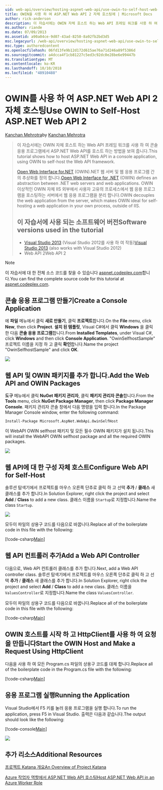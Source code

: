 ```yaml
---
uid: web-api/overview/hosting-aspnet-web-api/use-owin-to-self-host-web-api
title: OWIN을 사용 하 여 ASP.NET Web API 2 자체 호스팅에 | Microsoft Docs
author: rick-anderson
description: 이 자습서에는 OWIN 자체 호스트 하는 Web API 프레임 워크를 사용 하 여 콘솔 응용 프로그램에서 ASP.NET Web API를 호스트 하는 방법을 보여 줍니다. Open Web Interface for.NET (OWIN) d...
ms.author: riande
ms.date: 07/09/2013
ms.assetid: a90a04ce-9d07-43ad-8250-8a92fb2bd3d5
msc.legacyurl: /web-api/overview/hosting-aspnet-web-api/use-owin-to-self-host-web-api
msc.type: authoredcontent
ms.openlocfilehash: 06fd13fe9b12d172d615ae76a71d246a89f5386d
ms.sourcegitcommit: a4dcca4f1cb81227c5ed3c92dc0e28be6e99447b
ms.translationtype: MT
ms.contentlocale: ko-KR
ms.lasthandoff: 10/10/2018
ms.locfileid: "48910488"
---
```

<a name="use-owin-to-self-host-aspnet-web-api-2"></a><span data-ttu-id="5ef62-104">OWIN를 사용 하 여 ASP.NET Web API 2 자체 호스팅</span><span class="sxs-lookup"><span data-stu-id="5ef62-104">Use OWIN to Self-Host ASP.NET Web API 2</span></span>
====================
<span data-ttu-id="5ef62-105">[Kanchan Mehrotra](https://twitter.com/kanchanmeh)</span><span class="sxs-lookup"><span data-stu-id="5ef62-105">by [Kanchan Mehrotra](https://twitter.com/kanchanmeh)</span></span>

> <span data-ttu-id="5ef62-106">이 자습서에는 OWIN 자체 호스트 하는 Web API 프레임 워크를 사용 하 여 콘솔 응용 프로그램에서 ASP.NET Web API를 호스트 하는 방법을 보여 줍니다.</span><span class="sxs-lookup"><span data-stu-id="5ef62-106">This tutorial shows how to host ASP.NET Web API in a console application, using OWIN to self-host the Web API framework.</span></span>
>
> <span data-ttu-id="5ef62-107">[Open Web Interface for.NET](http://owin.org) (OWIN).NET 웹 서버 및 웹 응용 프로그램 간의 추상화를 정의 합니다.</span><span class="sxs-lookup"><span data-stu-id="5ef62-107">[Open Web Interface for .NET](http://owin.org) (OWIN) defines an abstraction between .NET web servers and web applications.</span></span> <span data-ttu-id="5ef62-108">OWIN 이상적인 OWIN 자체 IIS 외부에서 사용자 고유의 프로세스에서 웹 응용 프로그램을 호스팅하는 서버에서 웹 응용 프로그램을 분리 합니다.</span><span class="sxs-lookup"><span data-stu-id="5ef62-108">OWIN decouples the web application from the server, which makes OWIN ideal for self-hosting a web application in your own process, outside of IIS.</span></span>
>
> ## <a name="software-versions-used-in-the-tutorial"></a><span data-ttu-id="5ef62-109">이 자습서에 사용 되는 소프트웨어 버전</span><span class="sxs-lookup"><span data-stu-id="5ef62-109">Software versions used in the tutorial</span></span>
>
>
> - <span data-ttu-id="5ef62-110">[Visual Studio 2013](https://my.visualstudio.com/Downloads?q=visual%20studio%202013) (Visual Studio 2012를 사용 하 여 작동)</span><span class="sxs-lookup"><span data-stu-id="5ef62-110">[Visual Studio 2013](https://my.visualstudio.com/Downloads?q=visual%20studio%202013) (also works with Visual Studio 2012)</span></span>
> - <span data-ttu-id="5ef62-111">Web API 2</span><span class="sxs-lookup"><span data-stu-id="5ef62-111">Web API 2</span></span>


> [!NOTE]
> <span data-ttu-id="5ef62-112">이 자습서에 대 한 전체 소스 코드를 찾을 수 있습니다 [aspnet.codeplex.com](https://aspnet.codeplex.com/SourceControl/latest#Samples/WebApi/OwinSelfhostSample/ReadMe.txt)합니다.</span><span class="sxs-lookup"><span data-stu-id="5ef62-112">You can find the complete source code for this tutorial at [aspnet.codeplex.com](https://aspnet.codeplex.com/SourceControl/latest#Samples/WebApi/OwinSelfhostSample/ReadMe.txt).</span></span>


## <a name="create-a-console-application"></a><span data-ttu-id="5ef62-113">콘솔 응용 프로그램 만들기</span><span class="sxs-lookup"><span data-stu-id="5ef62-113">Create a Console Application</span></span>

<span data-ttu-id="5ef62-114">에 **파일** 메뉴에서 클릭 **새로 만들기**, 클릭 **프로젝트**합니다.</span><span class="sxs-lookup"><span data-stu-id="5ef62-114">On the **File** menu, click **New**, then click **Project**.</span></span> <span data-ttu-id="5ef62-115">**설치 된 템플릿**, Visual C#에서 클릭 **Windows** 을 클릭 한 다음 **콘솔 응용 프로그램**합니다.</span><span class="sxs-lookup"><span data-stu-id="5ef62-115">From **Installed Templates**, under Visual C#, click **Windows** and then click **Console Application**.</span></span> <span data-ttu-id="5ef62-116">"OwinSelfhostSample" 프로젝트 이름을 지정 하 고 클릭 **확인**합니다.</span><span class="sxs-lookup"><span data-stu-id="5ef62-116">Name the project "OwinSelfhostSample" and click **OK**.</span></span>

[![](use-owin-to-self-host-web-api/_static/image2.png)](use-owin-to-self-host-web-api/_static/image1.png)

## <a name="add-the-web-api-and-owin-packages"></a><span data-ttu-id="5ef62-117">웹 API 및 OWIN 패키지를 추가 합니다.</span><span class="sxs-lookup"><span data-stu-id="5ef62-117">Add the Web API and OWIN Packages</span></span>

<span data-ttu-id="5ef62-118">**도구** 메뉴에서 클릭 **NuGet 패키지 관리자**, 클릭 **패키지 관리자 콘솔**합니다.</span><span class="sxs-lookup"><span data-stu-id="5ef62-118">From the **Tools** menu, click **NuGet Package Manager**, then click **Package Manager Console**.</span></span> <span data-ttu-id="5ef62-119">패키지 관리자 콘솔 창에서 다음 명령을 입력 합니다.</span><span class="sxs-lookup"><span data-stu-id="5ef62-119">In the Package Manager Console window, enter the following command:</span></span>

`Install-Package Microsoft.AspNet.WebApi.OwinSelfHost`

<span data-ttu-id="5ef62-120">이 WebAPI OWIN selfhost 패키지 및 모든 필수 OWIN 패키지가 설치 됩니다.</span><span class="sxs-lookup"><span data-stu-id="5ef62-120">This will install the WebAPI OWIN selfhost package and all the required OWIN packages.</span></span>

[![](use-owin-to-self-host-web-api/_static/image4.png)](use-owin-to-self-host-web-api/_static/image3.png)

## <a name="configure-web-api-for-self-host"></a><span data-ttu-id="5ef62-121">웹 API에 대 한 구성 자체 호스트</span><span class="sxs-lookup"><span data-stu-id="5ef62-121">Configure Web API for Self-Host</span></span>

<span data-ttu-id="5ef62-122">솔루션 탐색기에서 프로젝트를 마우스 오른쪽 단추로 클릭 하 고 선택 **추가** / **클래스** 새 클래스를 추가 합니다.</span><span class="sxs-lookup"><span data-stu-id="5ef62-122">In Solution Explorer, right click the project and select **Add** / **Class** to add a new class.</span></span> <span data-ttu-id="5ef62-123">클래스 이름을 `Startup`로 지정합니다.</span><span class="sxs-lookup"><span data-stu-id="5ef62-123">Name the class `Startup`.</span></span>

![](use-owin-to-self-host-web-api/_static/image5.png)

<span data-ttu-id="5ef62-124">모두이 파일의 상용구 코드를 다음으로 바꿉니다.</span><span class="sxs-lookup"><span data-stu-id="5ef62-124">Replace all of the boilerplate code in this file with the following:</span></span>

[!code-csharp[Main](use-owin-to-self-host-web-api/samples/sample1.cs)]

## <a name="add-a-web-api-controller"></a><span data-ttu-id="5ef62-125">웹 API 컨트롤러 추가</span><span class="sxs-lookup"><span data-stu-id="5ef62-125">Add a Web API Controller</span></span>

<span data-ttu-id="5ef62-126">다음으로, Web API 컨트롤러 클래스를 추가 합니다.</span><span class="sxs-lookup"><span data-stu-id="5ef62-126">Next, add a Web API controller class.</span></span> <span data-ttu-id="5ef62-127">솔루션 탐색기에서 프로젝트를 마우스 오른쪽 단추로 클릭 하 고 선택 **추가** / **클래스** 새 클래스를 추가 합니다.</span><span class="sxs-lookup"><span data-stu-id="5ef62-127">In Solution Explorer, right click the project and select **Add** / **Class** to add a new class.</span></span> <span data-ttu-id="5ef62-128">클래스 이름을 `ValuesController`로 지정합니다.</span><span class="sxs-lookup"><span data-stu-id="5ef62-128">Name the class `ValuesController`.</span></span>

<span data-ttu-id="5ef62-129">모두이 파일의 상용구 코드를 다음으로 바꿉니다.</span><span class="sxs-lookup"><span data-stu-id="5ef62-129">Replace all of the boilerplate code in this file with the following:</span></span>

[!code-csharp[Main](use-owin-to-self-host-web-api/samples/sample2.cs)]

## <a name="start-the-owin-host-and-make-a-request-using-httpclient"></a><span data-ttu-id="5ef62-130">OWIN 호스트를 시작 하 고 HttpClient를 사용 하 여 요청을 만듭니다</span><span class="sxs-lookup"><span data-stu-id="5ef62-130">Start the OWIN Host and Make a Request Using HttpClient</span></span>

<span data-ttu-id="5ef62-131">다음을 사용 하 여 모든 Program.cs 파일의 상용구 코드를 대체 합니다.</span><span class="sxs-lookup"><span data-stu-id="5ef62-131">Replace all of the boilerplate code in the Program.cs file with the following:</span></span>

[!code-csharp[Main](use-owin-to-self-host-web-api/samples/sample3.cs)]

## <a name="running-the-application"></a><span data-ttu-id="5ef62-132">응용 프로그램 실행</span><span class="sxs-lookup"><span data-stu-id="5ef62-132">Running the Application</span></span>

<span data-ttu-id="5ef62-133">Visual Studio에서 F5 키를 눌러 응용 프로그램을 실행 합니다.</span><span class="sxs-lookup"><span data-stu-id="5ef62-133">To run the application, press F5 in Visual Studio.</span></span> <span data-ttu-id="5ef62-134">출력은 다음과 같습니다.</span><span class="sxs-lookup"><span data-stu-id="5ef62-134">The output should look like the following:</span></span>

[!code-console[Main](use-owin-to-self-host-web-api/samples/sample4.cmd)]

![](use-owin-to-self-host-web-api/_static/image6.png)

## <a name="additional-resources"></a><span data-ttu-id="5ef62-135">추가 리소스</span><span class="sxs-lookup"><span data-stu-id="5ef62-135">Additional Resources</span></span>

[<span data-ttu-id="5ef62-136">프로젝트 Katana 개요</span><span class="sxs-lookup"><span data-stu-id="5ef62-136">An Overview of Project Katana</span></span>](../../../aspnet/overview/owin-and-katana/an-overview-of-project-katana.md)

[<span data-ttu-id="5ef62-137">Azure 작업자 역할에서 ASP.NET Web API 호스팅</span><span class="sxs-lookup"><span data-stu-id="5ef62-137">Host ASP.NET Web API in an Azure Worker Role</span></span>](host-aspnet-web-api-in-an-azure-worker-role.md)
